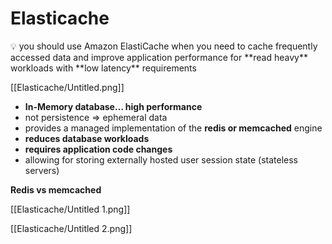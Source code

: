 # Elasticache

<aside>
💡 you should use Amazon ElastiCache when you need to cache frequently accessed data and improve application performance for **read heavy** workloads with **low latency** requirements

</aside>

[[Elasticache/Untitled.png]]

- **In-Memory database… high performance**
- not persistence ⇒ ephemeral data
- provides a managed implementation of the **redis or memcached** engine
- **reduces database workloads**
- **requires application code changes**
- allowing for storing externally hosted user session state  (stateless servers)

**Redis vs memcached**

[[Elasticache/Untitled 1.png]]

[[Elasticache/Untitled 2.png]]
